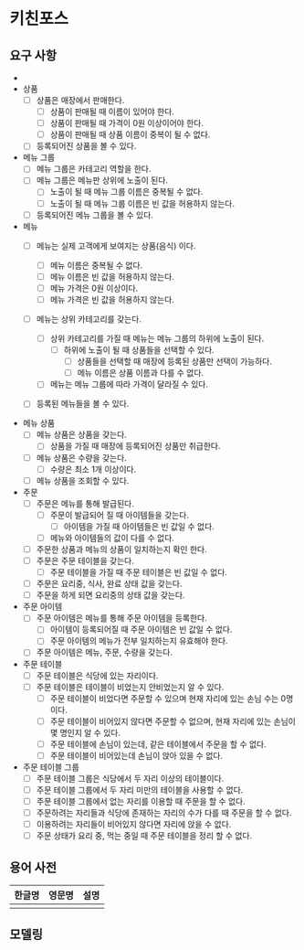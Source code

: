 # 키친포스

## 요구 사항
- 
- 상품
    - [ ] 상품은 매장에서 판매한다. 
        - [ ] 상품이 판매될 때 이름이 있어야 한다.
        - [ ] 상품이 판매될 때 가격이 0원 이상이어야 한다.
        - [ ] 상품이 판매될 때 상품 이름이 중복이 될 수 없다.
    - [ ] 등록되어진 상품을 볼 수 있다.
    
- 메뉴 그룹
    - [ ] 메뉴 그룹은 카테고리 역할을 한다.
    - [ ] 메뉴 그룹은 메뉴판 상위에 노출이 된다. 
        - [ ] 노출이 될 때 메뉴 그룹 이름은 중복될 수 없다.
        - [ ] 노출이 될 때 메뉴 그룹 이름은 빈 값을 허용하지 않는다.
    - [ ] 등록되어진 메뉴 그룹을 볼 수 있다.
     
- 메뉴
    - [ ] 메뉴는 실제 고객에게 보여지는 상품(음식) 이다.
        - [ ] 메뉴 이름은 중복될 수 없다.
        - [ ] 메뉴 이름은 빈 값을 허용하지 않는다.
        - [ ] 메뉴 가격은 0원 이상이다.
        - [ ] 메뉴 가격은 빈 값을 허용하지 않는다.
    - [ ] 메뉴는 상위 카테고리를 갖는다.
        - [ ] 상위 카테고리를 가질 때 메뉴는 메뉴 그룹의 하위에 노출이 된다.
            - [ ] 하위에 노출이 될 때 상품들을 선택할 수 있다.
                - [ ] 상품들을 선택할 때 매장에 등록된 상품만 선택이 가능하다.
                - [ ] 메뉴 이름은 상품 이름과 다를 수 없다.
        - [ ] 메뉴는 메뉴 그룹에 따라 가격이 달라질 수 있다.             
    - [ ] 등록된 메뉴들을 볼 수 있다.
     
 
- 메뉴 상품
    - [ ] 메뉴 상품은 상품을 갖는다.
        - [ ] 상품을 가질 때 매장에 등록되어진 상품만 취급한다.
    - [ ] 메뉴 상품은 수량을 갖는다.
        - [ ] 수량은 최소 1개 이상이다.
    - [ ] 메뉴 상품을 조회할 수 있다.
    
- 주문
    - [ ] 주문은 메뉴를 통해 발급된다. 
        - [ ] 주문이 발급되어 질 때 아이템들을 갖는다.
            - [ ] 아이템을 가질 때 아이템들은 빈 값일 수 없다.
        - [ ] 메뉴와 아이템들의 값이 다를 수 없다.
    - [ ] 주문한 상품과 메뉴의 상품이 일치하는지 확인 한다.
    - [ ] 주문은 주문 테이블을 갖는다.
        - [ ] 주문 테이블을 가질 때 주문 테이블은 빈 값일 수 없다.
    - [ ] 주문은 요리중, 식사, 완료 상태 값을 갖는다.
    - [ ] 주문을 하게 되면 요리중의 상태 값을 갖는다.
    
- 주문 아이템 
    - [ ] 주문 아이템은 메뉴를 통해 주문 아이템을 등록한다.
        - [ ] 아이템이 등록되어질 때 주문 아이템은 빈 값일 수 없다. 
        - [ ] 주문 아이템의 메뉴가 전부 일치하는지 유효해야 한다.
    - [ ] 주문 아이템은 메뉴, 주문, 수량을 갖는다.
      
- 주문 테이블
    - [ ] 주문 테이블은 식당에 있는 자리이다.
    - [ ] 주문 테이블은 테이블이 비었는지 안비었는지 알 수 있다.
        - [ ] 주문 테이블이 비었다면 주문할 수 있으며 현재 자리에 있는 손님 수는 0명 이다.
        - [ ] 주문 테이블이 비어있지 않다면 주문할 수 없으며, 현재 자리에 있는 손님이 몇 명인지 알 수 있다.
        - [ ] 주문 테이블에 손님이 있는데, 같은 테이블에서 주문을 할 수 없다.
        - [ ] 주문 테이블이 비어있는데 손님이 앉아 있을 수 없다.

- 주문 테이블 그룹
    - [ ] 주문 테이블 그룹은 식당에서 두 자리 이상의 테이블이다.
    - [ ] 주문 테이블 그룹에서 두 자리 미만의 테이블을 사용할 수 없다.
    - [ ] 주문 테이블 그룹에서 없는 자리를 이용할 때 주문을 할 수 없다.
    - [ ] 주문하려는 자리들과 식당에 존재하는 자리의 수가 다를 때 주문을 할 수 없다.
    - [ ] 이용하려는 자리들이 비어있지 않다면 자리에 앉을 수 없다.
    - [ ] 주문 상태가 요리 중, 먹는 중일 때 주문 테이블을 정리 할 수 없다.
    
## 용어 사전

| 한글명 | 영문명 | 설명 |
| --- | --- | --- |
|  |  |  |

## 모델링
